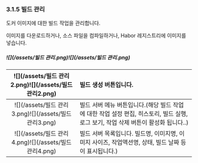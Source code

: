 ### 3.1.5 빌드 관리

도커 이미지에 대한 빌드 작업을 관리합니다.

이미지를 다운로드하거나, 소스 파일을 컴파일하거나, Habor 레지스트리에 이미지를 넣습니다.

##### ![](/assets/빌드 관리.png)![](/assets/빌드 관리.png)

| ![](/assets/빌드 관리2.png)![](/assets/빌드 관리2.png) | 빌드 생성 버튼입니다. |
| :---: | :--- |
| ![](/assets/빌드 관리3.png)![](/assets/빌드 관리3.png) | 빌드 서버 메뉴 버튼입니다.\(해당 빌드 작업에 대한 작업 설정 편집, 히스토리, 빌드 실행, 로그 보기, 작업 삭제 버튼이 활성화 됩니다..\) |
| ![](/assets/빌드 관리4.png)![](/assets/빌드 관리4.png) | 빌드 서버 목록입니다. 빌드명, 이미지명, 이미지 사이즈, 작업액션명, 상태, 빌드 날짜 등이 표시됩니다.\) |



